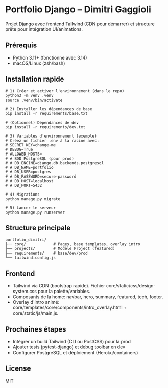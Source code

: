 # Portfolio Django – Dimitri Gaggioli

Projet Django avec frontend Tailwind (CDN pour démarrer) et structure prête pour intégration UI/animations.

## Prérequis
- Python 3.11+ (fonctionne avec 3.14)
- macOS/Linux (zsh/bash)

## Installation rapide
```
# 1) Créer et activer l'environnement (dans le repo)
python3 -m venv .venv
source .venv/bin/activate

# 2) Installer les dépendances de base
pip install -r requirements/base.txt

# (Optionnel) Dépendances de dev
pip install -r requirements/dev.txt

# 3) Variables d'environnement (exemple)
# Créez un fichier .env à la racine avec:
# SECRET_KEY=change-me
# DEBUG=True
# ALLOWED_HOSTS=
# # BDD PostgreSQL (pour prod)
# # DB_ENGINE=django.db.backends.postgresql
# # DB_NAME=portfolio
# # DB_USER=postgres
# # DB_PASSWORD=secure-password
# # DB_HOST=localhost
# # DB_PORT=5432

# 4) Migrations
python manage.py migrate

# 5) Lancer le serveur
python manage.py runserver
```

## Structure principale
```
portfolio_dimitri/
├── core/            # Pages, base templates, overlay intro
├── projects/        # Modèle Project (featured)
├── requirements/    # base/dev/prod
└── tailwind.config.js
```

## Frontend
- Tailwind via CDN (bootstrap rapide). Fichier core/static/css/design-system.css pour la palette/variables.
- Composants de la home: navbar, hero, summary, featured, tech, footer.
- Overlay d'intro animé: core/templates/core/components/intro_overlay.html + core/static/js/main.js.

## Prochaines étapes
- Intégrer un build Tailwind (CLI ou PostCSS) pour la prod
- Ajouter tests (pytest-django) et debug toolbar en dev
- Configurer PostgreSQL et déploiement (Heroku/containers)

## License
MIT

